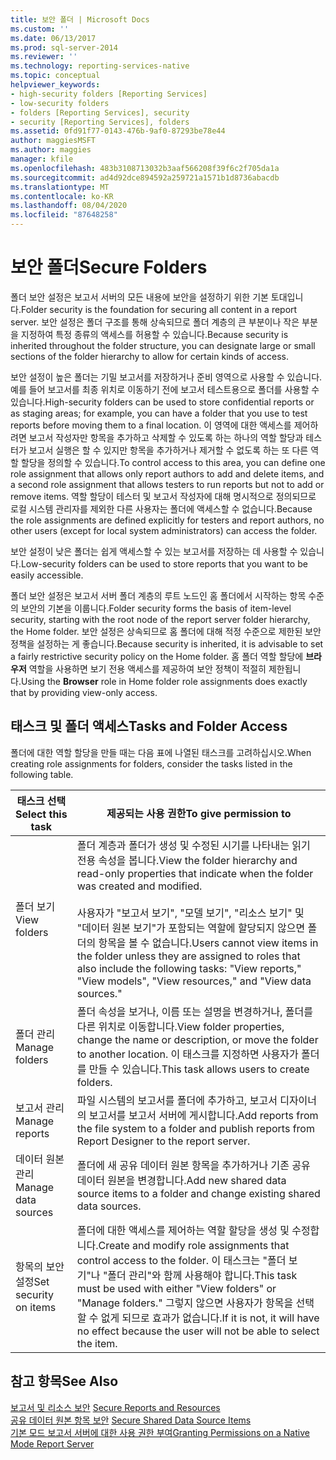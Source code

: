 ```yaml
---
title: 보안 폴더 | Microsoft Docs
ms.custom: ''
ms.date: 06/13/2017
ms.prod: sql-server-2014
ms.reviewer: ''
ms.technology: reporting-services-native
ms.topic: conceptual
helpviewer_keywords:
- high-security folders [Reporting Services]
- low-security folders
- folders [Reporting Services], security
- security [Reporting Services], folders
ms.assetid: 0fd91f77-0143-476b-9af0-87293be78e44
author: maggiesMSFT
ms.author: maggies
manager: kfile
ms.openlocfilehash: 483b3108713032b3aaf566208f39f6c2f705da1a
ms.sourcegitcommit: ad4d92dce894592a259721a1571b1d8736abacdb
ms.translationtype: MT
ms.contentlocale: ko-KR
ms.lasthandoff: 08/04/2020
ms.locfileid: "87648258"
---
```

# <a name="secure-folders"></a><span data-ttu-id="2e2de-102">보안 폴더</span><span class="sxs-lookup"><span data-stu-id="2e2de-102">Secure Folders</span></span>
  <span data-ttu-id="2e2de-103">폴더 보안 설정은 보고서 서버의 모든 내용에 보안을 설정하기 위한 기본 토대입니다.</span><span class="sxs-lookup"><span data-stu-id="2e2de-103">Folder security is the foundation for securing all content in a report server.</span></span> <span data-ttu-id="2e2de-104">보안 설정은 폴더 구조를 통해 상속되므로 폴더 계층의 큰 부분이나 작은 부분을 지정하여 특정 종류의 액세스를 허용할 수 있습니다.</span><span class="sxs-lookup"><span data-stu-id="2e2de-104">Because security is inherited throughout the folder structure, you can designate large or small sections of the folder hierarchy to allow for certain kinds of access.</span></span>  
  
 <span data-ttu-id="2e2de-105">보안 설정이 높은 폴더는 기밀 보고서를 저장하거나 준비 영역으로 사용할 수 있습니다. 예를 들어 보고서를 최종 위치로 이동하기 전에 보고서 테스트용으로 폴더를 사용할 수 있습니다.</span><span class="sxs-lookup"><span data-stu-id="2e2de-105">High-security folders can be used to store confidential reports or as staging areas; for example, you can have a folder that you use to test reports before moving them to a final location.</span></span> <span data-ttu-id="2e2de-106">이 영역에 대한 액세스를 제어하려면 보고서 작성자만 항목을 추가하고 삭제할 수 있도록 하는 하나의 역할 할당과 테스터가 보고서 실행은 할 수 있지만 항목을 추가하거나 제거할 수 없도록 하는 또 다른 역할 할당을 정의할 수 있습니다.</span><span class="sxs-lookup"><span data-stu-id="2e2de-106">To control access to this area, you can define one role assignment that allows only report authors to add and delete items, and a second role assignment that allows testers to run reports but not to add or remove items.</span></span> <span data-ttu-id="2e2de-107">역할 할당이 테스터 및 보고서 작성자에 대해 명시적으로 정의되므로 로컬 시스템 관리자를 제외한 다른 사용자는 폴더에 액세스할 수 없습니다.</span><span class="sxs-lookup"><span data-stu-id="2e2de-107">Because the role assignments are defined explicitly for testers and report authors, no other users (except for local system administrators) can access the folder.</span></span>  
  
 <span data-ttu-id="2e2de-108">보안 설정이 낮은 폴더는 쉽게 액세스할 수 있는 보고서를 저장하는 데 사용할 수 있습니다.</span><span class="sxs-lookup"><span data-stu-id="2e2de-108">Low-security folders can be used to store reports that you want to be easily accessible.</span></span>  
  
 <span data-ttu-id="2e2de-109">폴더 보안 설정은 보고서 서버 폴더 계층의 루트 노드인 홈 폴더에서 시작하는 항목 수준의 보안의 기본을 이룹니다.</span><span class="sxs-lookup"><span data-stu-id="2e2de-109">Folder security forms the basis of item-level security, starting with the root node of the report server folder hierarchy, the Home folder.</span></span> <span data-ttu-id="2e2de-110">보안 설정은 상속되므로 홈 폴더에 대해 적정 수준으로 제한된 보안 정책을 설정하는 게 좋습니다.</span><span class="sxs-lookup"><span data-stu-id="2e2de-110">Because security is inherited, it is advisable to set a fairly restrictive security policy on the Home folder.</span></span> <span data-ttu-id="2e2de-111">홈 폴더 역할 할당에 **브라우저** 역할을 사용하면 보기 전용 액세스를 제공하여 보안 정책이 적절히 제한됩니다.</span><span class="sxs-lookup"><span data-stu-id="2e2de-111">Using the **Browser** role in Home folder role assignments does exactly that by providing view-only access.</span></span>  
  
## <a name="tasks-and-folder-access"></a><span data-ttu-id="2e2de-112">태스크 및 폴더 액세스</span><span class="sxs-lookup"><span data-stu-id="2e2de-112">Tasks and Folder Access</span></span>  
 <span data-ttu-id="2e2de-113">폴더에 대한 역할 할당을 만들 때는 다음 표에 나열된 태스크를 고려하십시오.</span><span class="sxs-lookup"><span data-stu-id="2e2de-113">When creating role assignments for folders, consider the tasks listed in the following table.</span></span>  
  
|<span data-ttu-id="2e2de-114">태스크 선택</span><span class="sxs-lookup"><span data-stu-id="2e2de-114">Select this task</span></span>|<span data-ttu-id="2e2de-115">제공되는 사용 권한</span><span class="sxs-lookup"><span data-stu-id="2e2de-115">To give permission to</span></span>|  
|----------------------|---------------------------|  
|<span data-ttu-id="2e2de-116">폴더 보기</span><span class="sxs-lookup"><span data-stu-id="2e2de-116">View folders</span></span>|<span data-ttu-id="2e2de-117">폴더 계층과 폴더가 생성 및 수정된 시기를 나타내는 읽기 전용 속성을 봅니다.</span><span class="sxs-lookup"><span data-stu-id="2e2de-117">View the folder hierarchy and read-only properties that indicate when the folder was created and modified.</span></span><br /><br /> <span data-ttu-id="2e2de-118">사용자가 "보고서 보기", "모델 보기", "리소스 보기" 및 "데이터 원본 보기"가 포함되는 역할에 할당되지 않으면 폴더의 항목을 볼 수 없습니다.</span><span class="sxs-lookup"><span data-stu-id="2e2de-118">Users cannot view items in the folder unless they are assigned to roles that also include the following tasks: "View reports," "View models", "View resources," and "View data sources."</span></span>|  
|<span data-ttu-id="2e2de-119">폴더 관리</span><span class="sxs-lookup"><span data-stu-id="2e2de-119">Manage folders</span></span>|<span data-ttu-id="2e2de-120">폴더 속성을 보거나, 이름 또는 설명을 변경하거나, 폴더를 다른 위치로 이동합니다.</span><span class="sxs-lookup"><span data-stu-id="2e2de-120">View folder properties, change the name or description, or move the folder to another location.</span></span> <span data-ttu-id="2e2de-121">이 태스크를 지정하면 사용자가 폴더를 만들 수 있습니다.</span><span class="sxs-lookup"><span data-stu-id="2e2de-121">This task allows users to create folders.</span></span>|  
|<span data-ttu-id="2e2de-122">보고서 관리</span><span class="sxs-lookup"><span data-stu-id="2e2de-122">Manage reports</span></span>|<span data-ttu-id="2e2de-123">파일 시스템의 보고서를 폴더에 추가하고, 보고서 디자이너의 보고서를 보고서 서버에 게시합니다.</span><span class="sxs-lookup"><span data-stu-id="2e2de-123">Add reports from the file system to a folder and publish reports from Report Designer to the report server.</span></span>|  
|<span data-ttu-id="2e2de-124">데이터 원본 관리</span><span class="sxs-lookup"><span data-stu-id="2e2de-124">Manage data sources</span></span>|<span data-ttu-id="2e2de-125">폴더에 새 공유 데이터 원본 항목을 추가하거나 기존 공유 데이터 원본을 변경합니다.</span><span class="sxs-lookup"><span data-stu-id="2e2de-125">Add new shared data source items to a folder and change existing shared data sources.</span></span>|  
|<span data-ttu-id="2e2de-126">항목의 보안 설정</span><span class="sxs-lookup"><span data-stu-id="2e2de-126">Set security on items</span></span>|<span data-ttu-id="2e2de-127">폴더에 대한 액세스를 제어하는 역할 할당을 생성 및 수정합니다.</span><span class="sxs-lookup"><span data-stu-id="2e2de-127">Create and modify role assignments that control access to the folder.</span></span> <span data-ttu-id="2e2de-128">이 태스크는 "폴더 보기"나 "폴더 관리"와 함께 사용해야 합니다.</span><span class="sxs-lookup"><span data-stu-id="2e2de-128">This task must be used with either "View folders" or "Manage folders."</span></span> <span data-ttu-id="2e2de-129">그렇지 않으면 사용자가 항목을 선택할 수 없게 되므로 효과가 없습니다.</span><span class="sxs-lookup"><span data-stu-id="2e2de-129">If it is not, it will have no effect because the user will not be able to select the item.</span></span>|  
  
## <a name="see-also"></a><span data-ttu-id="2e2de-130">참고 항목</span><span class="sxs-lookup"><span data-stu-id="2e2de-130">See Also</span></span>  
 <span data-ttu-id="2e2de-131">[보고서 및 리소스 보안](secure-reports-and-resources.md) </span><span class="sxs-lookup"><span data-stu-id="2e2de-131">[Secure Reports and Resources](secure-reports-and-resources.md) </span></span>  
 <span data-ttu-id="2e2de-132">[공유 데이터 원본 항목 보안](secure-shared-data-source-items.md) </span><span class="sxs-lookup"><span data-stu-id="2e2de-132">[Secure Shared Data Source Items](secure-shared-data-source-items.md) </span></span>  
 [<span data-ttu-id="2e2de-133">기본 모드 보고서 서버에 대한 사용 권한 부여</span><span class="sxs-lookup"><span data-stu-id="2e2de-133">Granting Permissions on a Native Mode Report Server</span></span>](granting-permissions-on-a-native-mode-report-server.md)  
  
  
